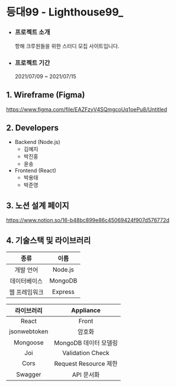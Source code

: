 # 등대99 - Lighthouse99\_

- ### 프로젝트 소개

  항해 크루원들을 위한 스터디 모집 사이트입니다.

- ### 프로젝트 기간
  2021/07/09 ~ 2021/07/15

## 1. Wireframe (Figma)

https://www.figma.com/file/EAZFzyV4SQmgcoUq1oePu8/Untitled

## 2. Developers

- Backend (Node.js)
  - 김예지
  - 박진홍
  - 윤송
- Frontend (React)
  - 박용태
  - 박준영

## 3. 노션 설계 페이지

https://www.notion.so/16-b48bc899e86c45069424f907d576772d

## 4. 기술스택 및 라이브러리

|     종류      |  이름   |
| :-----------: | :-----: |
|   개발 언어   | Node.js |
| 데이터베이스  | MongoDB |
| 웹 프레임워크 | Express |

|  라이브러리  |       Appliance       |
| :----------: | :-------------------: |
|    React     |         Front         |
| jsonwebtoken |        암호화         |
|   Mongoose   | MongoDB 데이터 모델링 |
|     Joi      |   Validation Check    |
|     Cors     | Request Resource 제한 |
|     Swagger     | API 문서화 |
